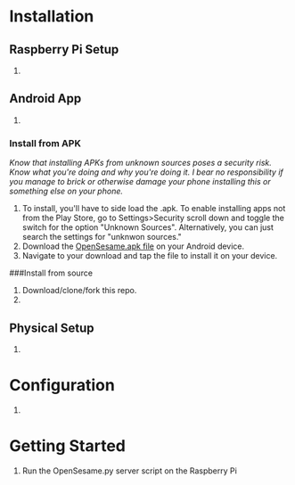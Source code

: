 
# Installation
## Raspberry Pi Setup
1. 

## Android App
1. 

### Install from APK
*Know that installing APKs from unknown sources poses a security risk. Know what you're doing and why you're doing it. I bear no responsibility if you manage to brick or otherwise damage your phone installing this or something else on your phone.*

1. To install, you'll have to side load the .apk. To enable installing apps not from the Play Store, go to Settings>Security scroll down and toggle the switch for the option "Unknown Sources". Alternatively, you can just search the settings for "unknwon sources."
1. Download the [OpenSesame.apk file](https://github.com/jeffreysdempsey/OpenSesame/blob/master/OpenSesame.apk) on your Android device.
1. Navigate to your download and tap the file to install it on your device.

###Install from source
1. Download/clone/fork this repo.
1. 

## Physical Setup
1. 

# Configuration
1. 

# Getting Started
1. Run the OpenSesame.py server script on the Raspberry Pi
